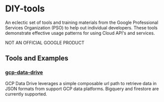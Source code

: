 # DIY-tools
An eclectic set of tools and training materials from the Google Professional Services Organization (PSO) to help out
individual developers. These tools demonstrate effective usage patterns for using Cloud API's and services.

NOT AN OFFICIAL GOOGLE PRODUCT

## Tools and Examples

### [gcp-data-drive](../tree/master/gcp-data-drive)
GCP Data Drive leverages a simple composable url path to retrieve data in JSON formats from support GCP data platforms. Bigquery and firestore are currently supported.
